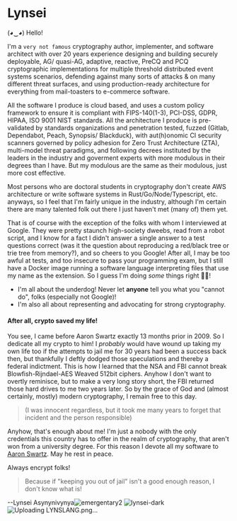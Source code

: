 # Lynsei

(◕‿◕) Hello! 


I'm a `very not famous` cryptography author, implementer, and software architect with over 20 years experience designing and building securely deployable, AG/ quasi-AG, adaptive, reactive, PreCQ and PCQ cryptographic implementations for multiple threshold distributed event systems scenarios, defending against many sorts of attacks & on many different threat surfaces, and using production-ready architecture for everything from mail-toasters to e-commerce software.  

All the software I produce is cloud based, and uses a custom policy framework to ensure it is compliant with FIPS-140(1-3), PCI-DSS, GDPR, HIPAA, ISO 9001 NIST standards.  All the architecture I produce is pre-validated by standards organizations and penetration tested, fuzzed (Gitlab, Dependabot, Peach, Synopsis/ Blackduck), with aut(h)onomic CI security scanners governed by policy adhesion for Zero Trust Architecture (ZTA), multi-model threat paradigms, and following decrees instituted by the leaders in the industry and goverment experts with more modulous in their degrees than I have. But my modulous are the same as their modulous, just more cost effective.

Most persons who are doctoral students in cryptography don't create AWS architecture or write software systems in Rust/Go/Node/Typescript, etc. anyways, so I feel that I'm fairly unique in the industry, although I'm certain there are many talented folk out there I just haven't met (many of) them yet. 

That is of course with the exception of the folks with whom I interviewed at Google.  They were pretty staunch high-society dweebs, read from a robot script, and I know for a fact I didn't answer a single answer to a test questions correct (was it the question about reproducing a red/black tree or trie tree from memory?), and so cheers to you Google!  After all, I may be too awful at tests, and too insecure to pass your programming exam, but I still have a Docker image running a software language interpreting files that use my name as the extension.  So I guess I'm doing *some* things right 🤏🏻!

* I'm all about the underdog!  Never let **anyone** tell you what you "cannot do", folks (especially not Google)! 
* I'm also all about representing and advocating for strong cryptography.  

#### After all, crypto saved my life! 

  You see, I came before Aaron Swartz exactly 13 months prior in 2009.  So I dedicate all my crypto to him!  I *probably* would have wound up taking my own life too if the attempts to jail me for 30 years had been a success back then, but thankfully I deftly dodged those speculations and thereby a federal indictment.  This is how I learned that the NSA and FBI cannot break Blowfish-Rijndael-AES Weaved 512bit ciphers. Anyhow I don't want to overtly reminisce, but to make a very long story short, the FBI returned those hard drives to me  two years later.  So by the grace of God and (almost certainly, mostly) modern cryptography, I remain free to this day.
> (I was innocent regardless, but it took me many years to forget that incident and the person responsible)

Anyhow, that's enough about me!  I'm just a nobody with the only credentials this country has to offer in the realm of cryptography, that aren't won from a university degree.   For this reason I devote all my software to [Aaron Swartz](https://en.wikipedia.org/wiki/Aaron_Swartz).   May he rest in peace.

Always encrypt folks!  

> Because if "keeping you out of jail" isn't a good enough reason, I don't know what is!

--Lynsei Asynynivynya![emergentary2](https://user-images.githubusercontent.com/16281585/173702301-baa85c0e-89b9-4450-84b7-6c770a93f9d2.png)
![lynsei-dark](https://user-images.githubusercontent.com/16281585/173704263-e12939a8-aac7-4330-a97a-419246a9bb04.png)
![Uploading LYNSLANG.png…]()
